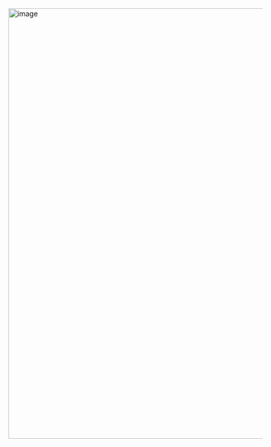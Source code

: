 <img width="1833" height="852" alt="image" src="https://github.com/user-attachments/assets/2c7f928f-54bc-48da-a594-65976251afcd" />
